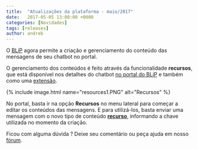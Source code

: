 ```yaml
---
title:  "Atualizações da plataforma - maio/2017"
date:   2017-05-05 13:00:00 +0000
categories: [Novidades]
tags: [releases]
author: andreb
---
```


O [BLiP](https://blip.ai) agora permite a criação e gerenciamento do conteúdo das mensagens de seu chatbot no portal.

<!--preview-->

O gerenciamento dos conteúdos é feito através da funcionalidade **recursos**, que está disponível nos detalhes do chatbot [no portal do BLiP](https://portal.blip.ai) e também como uma [extensão](https://portal.blip.ai/#/docs/extensions/resources).

{% include image.html name="resources1.PNG" alt="Recursos" %}

No portal, basta ir na opção **Recursos** no menu lateral para começar a editar os conteúdos das mensagens. E para utilizá-los, basta enviar uma mensagem com o novo tipo de conteúdo [**recurso**](https://portal.blip.ai/#/docs/content-types/resource), informando a chave utilizada no momento da criação.

Ficou com alguma dúvida ? Deixe seu comentário ou peça ajuda em nosso [fórum](https://forum.blip.ai).
